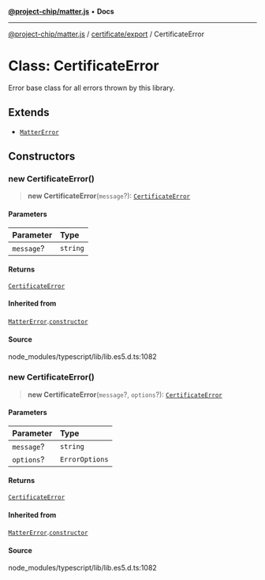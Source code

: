[**@project-chip/matter.js**](../../../README.md) • **Docs**

***

[@project-chip/matter.js](../../../modules.md) / [certificate/export](../README.md) / CertificateError

# Class: CertificateError

Error base class for all errors thrown by this library.

## Extends

- [`MatterError`](../../../common/export/classes/MatterError.md)

## Constructors

### new CertificateError()

> **new CertificateError**(`message`?): [`CertificateError`](CertificateError.md)

#### Parameters

| Parameter | Type |
| :------ | :------ |
| `message`? | `string` |

#### Returns

[`CertificateError`](CertificateError.md)

#### Inherited from

[`MatterError`](../../../common/export/classes/MatterError.md).[`constructor`](../../../common/export/classes/MatterError.md#constructors)

#### Source

node\_modules/typescript/lib/lib.es5.d.ts:1082

### new CertificateError()

> **new CertificateError**(`message`?, `options`?): [`CertificateError`](CertificateError.md)

#### Parameters

| Parameter | Type |
| :------ | :------ |
| `message`? | `string` |
| `options`? | `ErrorOptions` |

#### Returns

[`CertificateError`](CertificateError.md)

#### Inherited from

[`MatterError`](../../../common/export/classes/MatterError.md).[`constructor`](../../../common/export/classes/MatterError.md#constructors)

#### Source

node\_modules/typescript/lib/lib.es5.d.ts:1082
